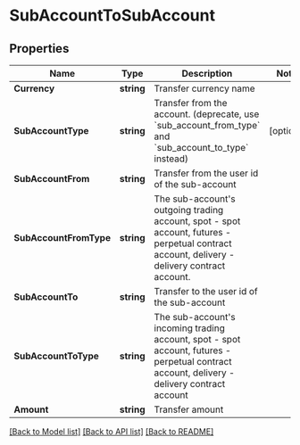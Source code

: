 # SubAccountToSubAccount

## Properties

Name | Type | Description | Notes
------------ | ------------- | ------------- | -------------
**Currency** | **string** | Transfer currency name | 
**SubAccountType** | **string** | Transfer from the account. (deprecate, use &#x60;sub_account_from_type&#x60; and &#x60;sub_account_to_type&#x60; instead) | [optional] 
**SubAccountFrom** | **string** | Transfer from the user id of the sub-account | 
**SubAccountFromType** | **string** | The sub-account&#39;s outgoing trading account, spot - spot account, futures - perpetual contract account, delivery - delivery contract account. | 
**SubAccountTo** | **string** | Transfer to the user id of the sub-account | 
**SubAccountToType** | **string** | The sub-account&#39;s incoming trading account, spot - spot account, futures - perpetual contract account, delivery - delivery contract account | 
**Amount** | **string** | Transfer amount | 

[[Back to Model list]](../README.md#documentation-for-models) [[Back to API list]](../README.md#documentation-for-api-endpoints) [[Back to README]](../README.md)


